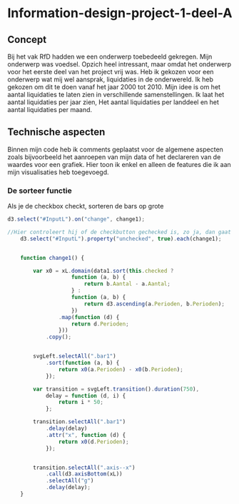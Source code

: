# Information-design-project-1-deel-A

## Concept
Bij het vak RfD hadden we een onderwerp toebedeeld gekregen. Mijn onderwerp was voedsel. Opzich heel intressant, maar omdat het onderwerp voor het eerste deel van het project vrij was. Heb ik gekozen voor een onderwerp wat mij wel aansprak, liquidaties in de onderwereld. Ik heb gekozen om dit te doen vanaf het jaar 2000 tot 2010. Mijn idee is om het aantal liquidaties te laten zien in verschillende samenstellingen. Ik laat het aantal liquidaties per jaar zien, Het aantal liquidaties per landdeel en het aantal liquidaties per maand. 

## Technische aspecten
Binnen mijn code heb ik comments geplaatst voor de algemene aspecten zoals bijvoorbeeld het aanroepen van mijn data of het declareren van de waardes voor een grafiek. Hier toon ik enkel en alleen de features die ik aan mijn visualisaties heb toegevoegd.

### De sorteer functie
Als je de checkbox checkt, sorteren de bars op grote

```js
d3.select("#InputL").on("change", change1);

//Hier controleert hij of de checkbutton gechecked is, zo ja, dan gaat de functie hieronder lopen. Is hij niet meer gechecked, dan gaat hij weer terug naar de oude staat.
    d3.select("#InputL").property("unchecked", true).each(change1);


    function change1() {

        var x0 = xL.domain(data1.sort(this.checked ?
                    function (a, b) {
                        return b.Aantal - a.Aantal;
                    } :
                    function (a, b) {
                        return d3.ascending(a.Perioden, b.Perioden);
                    })
                .map(function (d) {
                    return d.Perioden;
                }))
            .copy();


        svgLeft.selectAll(".bar1")
            .sort(function (a, b) {
                return x0(a.Perioden) - x0(b.Perioden);
            });

        var transition = svgLeft.transition().duration(750),
            delay = function (d, i) {
                return i * 50;
            };

        transition.selectAll(".bar1")
            .delay(delay)
            .attr("x", function (d) {
                return x0(d.Perioden);
            });


        transition.selectAll(".axis--x")
            .call(d3.axisBottom(xL))
            .selectAll("g")
            .delay(delay);
    }
```
